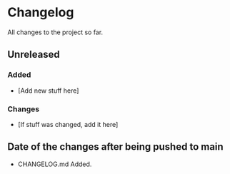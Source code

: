 # Changelog

All changes to the project so far.

## Unreleased

### Added

- [Add new stuff here]

### Changes

- [If stuff was changed, add it here]

## Date of the changes after being pushed to main

- CHANGELOG.md Added.
